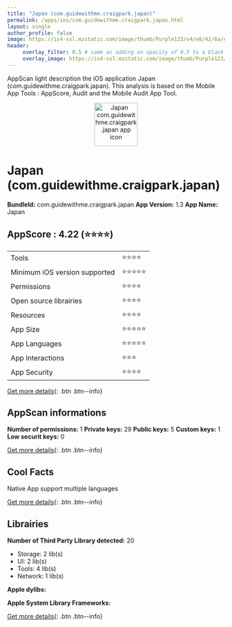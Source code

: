 ```yaml
---
title: "Japan (com.guidewithme.craigpark.japan)"
permalink: /apps/ios/com.guidewithme.craigpark.japan.html
layout: single
author_profile: false
image: https://is4-ssl.mzstatic.com/image/thumb/Purple123/v4/e8/42/6a/e8426a2a-3d6d-7a62-ef79-27444d35ffca/AppIcon-0-1x_U007emarketing-0-0-85-220-0-10.png/512x512bb.jpg
header: 
     overlay_filter: 0.5 # same as adding an opacity of 0.5 to a black background
     overlay_image: https://is4-ssl.mzstatic.com/image/thumb/Purple123/v4/e8/42/6a/e8426a2a-3d6d-7a62-ef79-27444d35ffca/AppIcon-0-1x_U007emarketing-0-0-85-220-0-10.png/512x512bb.jpg
---
```

AppScan light description the iOS application Japan (com.guidewithme.craigpark.japan). This analysis is based on the Mobile App Tools : AppScore, Audit and the Mobile Audit App Tool.

  
  
<div style="text-align: center;"><img src="https://is4-ssl.mzstatic.com/image/thumb/Purple123/v4/e8/42/6a/e8426a2a-3d6d-7a62-ef79-27444d35ffca/AppIcon-0-1x_U007emarketing-0-0-85-220-0-10.png/512x512bb.jpg" width="100" height="100" alt="Japan com.guidewithme.craigpark.japan app icon"></div>  
  
# Japan (com.guidewithme.craigpark.japan)

**BundleId:** com.guidewithme.craigpark.japan
**App Version:** 1.3
**App Name:** Japan


## AppScore : 4.22 (⭐️⭐️⭐️⭐️) 

<table>
<tr><td> Tools </td><td> ⭐️⭐️⭐️⭐️ </td></tr>
<tr><td> Minimum iOS version supported </td><td> ⭐️⭐️⭐️⭐️⭐️ </td></tr>
<tr><td> Permissions </td><td> ⭐️⭐️⭐️⭐️ </td></tr>
<tr><td> Open source librairies </td><td> ⭐️⭐️⭐️⭐️ </td></tr>
<tr><td> Resources </td><td> ⭐️⭐️⭐️⭐️ </td></tr>
<tr><td> App Size </td><td> ⭐️⭐️⭐️⭐️⭐️ </td></tr>
<tr><td> App Languages </td><td> ⭐️⭐️⭐️⭐️⭐️ </td></tr>
<tr><td> App Interactions </td><td> ⭐️⭐️⭐️ </td></tr>
<tr><td> App Security </td><td> ⭐️⭐️⭐️⭐️ </td></tr>
</table>

[Get more details](/pricing.html){: .btn .btn--info}  
  
## AppScan informations 

**Number of permissions:** 1
**Private keys:** 29
**Public keys:** 5
**Custom keys:** 1
**Low securit keys:** 0
  
[Get more details](/pricing.html){: .btn .btn--info}

## Cool Facts

Native App
support multiple languages
  
[Get more details](/pricing.html){: .btn .btn--info}

## Librairies 
**Number of Third Party Library detected:** 20
- Storage: 2 lib(s)
- UI: 2 lib(s)
- Tools: 4 lib(s)
- Network: 1 lib(s)

**Apple dylibs:**


**Apple System Library Frameworks:**


  
[Get more details](/pricing.html){: .btn .btn--info}

